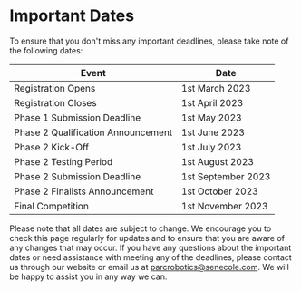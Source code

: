 # Important Dates

To ensure that you don't miss any important deadlines, please take note of the following dates:

| Event | Date |
| --- | --- |
| Registration Opens | 1st March 2023 |
| Registration Closes | 1st April 2023 |
| Phase 1 Submission Deadline | 1st May 2023 |
| Phase 2 Qualification Announcement | 1st June 2023 |
| Phase 2 Kick-Off | 1st July 2023 |
| Phase 2 Testing Period | 1st August 2023 |
| Phase 2 Submission Deadline | 1st September 2023 |
| Phase 2 Finalists Announcement | 1st October 2023 |
| Final Competition | 1st November 2023 |

Please note that all dates are subject to change. We encourage you to check this page regularly for updates and to ensure that you are aware of any changes that may occur. If you have any questions about the important dates or need assistance with meeting any of the deadlines, please contact us through our website or email us at [parcrobotics@senecole.com](mailto:parcrobotics@senecole.com). We will be happy to assist you in any way we can.

